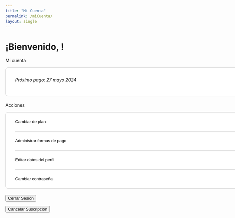 ```yaml
---
title: "Mi Cuenta"
permalink: /miCuenta/
layout: single
---
```


<h1> ¡Bienvenido, <span id="username"></span>! </h1>


<style>

.plan {
  width: 800px; /* Ancho deseado de cada plan */
  padding: 10px;
  border: 1px solid #ccc;
  border-radius: 8px;
  background: white;
  text-align: left;
  margin-bottom: 20px; /* Espacio inferior entre cada plan */
  margin-top: 0px;
  margin-left: 0px;
  margin-right: 12px;
}

.plan-contenido {
padding-left: 20px; /* Añade un margen a la izquierda del contenido */
}
  
.linea {
  width: 750px;
  height: 1px;
  background: linear-gradient(to right, #ccc 0%, #ccc 100%, transparent 50%, transparent 100%);
  margin-bottom: 10px; /* Espacio inferior entre cada plan */
  margin-top: 10px;
  margin-left: 20px;
}

/* Estilo CSS para alinear la imagen a la derecha */
img {
  float: right; /* Alinea la imagen a la derecha */
  margin-left: 10px; /* Agrega un margen izquierdo para separar la imagen del texto */
  /*margin-top: 10.125px;*/
  margin-bottom: 10px; /* Espacio inferior entre cada plan */
  margin-top: 10px;
}

.boton {
  display: inline-block;
  padding: 0px 0px;
  padding-left: 20px; /* Añade un margen a la izquierda del texto dentro del botón */
  padding-right: 20px; /* Añade un margen a la izquierda del texto dentro del botón */
  width: 780px; /* Establece el ancho deseado para el botón */
  text-align: left; /* Alinea el texto a la izquierda dentro del botón */
  background: white;
  border: none;
  border-radius: 5px;
  cursor: pointer;
  text-decoration: none;
  line-height: 40px; /* Centra verticalmente el texto */
}

.boton:hover {
  background-color: #f4f4f4;
}
  
</style>



Mi cuenta 

<div class="plan">
  <div class="plan-contenido">
    <span id="subscription_plan"></span>
    <h6>Próximo pago: 27 mayo 2024</h6>
  </div>
</div>



Acciones

<div class="plan">
  <button class="boton">
  Cambiar de plan
  <img src="/assets/images/angulo-derecho.svg" width="20" height="20" style="vertical-align: middle;">
  </button>
  <div class="linea"></div>
  <button class="boton">
    Administrar formas de pago
    <img src="/assets/images/angulo-derecho.svg" width="20" height="20" style="vertical-align: middle;">
  </button>
  <div class="linea"></div>
  <button class="boton">
    Editar datos del perfil
    <img src="/assets/images/angulo-derecho.svg" width="20" height="20" style="vertical-align: middle;">
  </button>
  <div class="linea"></div>
  <button class="boton">
    Cambiar contraseña
    <img src="/assets/images/angulo-derecho.svg" width="20" height="20" style="vertical-align: middle;">
  </button>

</div>

<!-- Logout button -->
<button onclick="logout()">Cerrar Sesión</button>

<!-- Display subscription plan -->
<p id="subscription-plan"></p>

<!-- Unsubscribe button -->
<button onclick="cancelSubscription()">Cancelar Suscripción</button>

<script>
  // Netlify Identity script and event handling
  netlifyIdentity.on('login', user => {
    // Additional actions after login if needed

    // Display welcome message and username
    const usernameSpan = document.getElementById('username');
    if (usernameSpan) {
      usernameSpan.innerText = user.user_metadata.full_name || user.email;
    }

    // Display subscription plan
    const subscriptionPlan = user.user_metadata.subscription_plan;
    if (subscriptionPlan) {
      const subscriptionPlanElement = document.getElementById('subscription-plan');
      subscriptionPlanElement.textContent = "Plan de Suscripción: " + subscriptionPlan;
      console.log('Subscription plan:', subscriptionPlan);
    } else {
      console.log('User', user);
      console.log('sin plan de suscripción');
    }
  });

  netlifyIdentity.on('logout', () => {
    // Additional actions after logout if needed

    // Clear username on logout
    const usernameSpan = document.getElementById('username');
    if (usernameSpan) {
      usernameSpan.innerText = '';
    }
  });

  function logout() {
    netlifyIdentity.logout();
  }

  function cancelSubscription() {
    // Confirm cancellation
    const confirmation = confirm('¿Estás seguro de que quieres cancelar tu suscripción?');

    if (confirmation) {
      // Get current user
      const user = netlifyIdentity.currentUser();

      // Check if user is logged in
      if (!user) {
        alert('Por favor, inicia sesión para cancelar tu suscripción.');
        return;
      }

      // Get subscription ID from user metadata
      const subscriptionPlan = user.user_metadata.subscription_plan;

      // Check if subscription ID exists
      if (!subscriptionPlan) {
        alert('No se encontró ninguna suscripción asociada a tu cuenta.');
        return;
      }

      // Send request to cancel subscription
      fetch('/.netlify/functions/server', {
        method: 'POST',
        headers: {
          'Content-Type': 'application/json'
        },
        body: JSON.stringify({
          action: 'cancel_subscription'
        })
      })
      .then(response => {
        if (response.ok) {
          // Remove subscription_plan from user metadata
          console.log('User', user);
          user.update({
            data: { subscription_plan: null }
          })
          console.log('User', user);
          alert('¡Tu suscripción ha sido cancelada con éxito!');
          // Refresh the page to reflect changes
          window.location.reload();
        } else {
          alert('Error al cancelar la suscripción: ' + data.error);
        }
      })
      .catch(error => {
        console.error('Error al cancelar la suscripción:', error);
        alert('Error al cancelar la suscripción. Por favor, inténtalo de nuevo más tarde.');
      });
    }
  }
</script>
